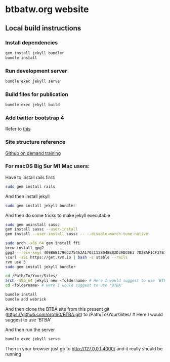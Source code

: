 # btbatw.org website

## Local build instructions

### Install dependencies

```bash
gem install jekyll bundler
bundle install
```

### Run development server

```bash
bundle exec jekyll serve
```

### Build files for publication

```bash
bundle exec jekyll build
```

### Add twitter bootstrap 4
Refer to [this](https://simpleit.rocks/how-to-add-bootstrap-4-to-jekyll-the-right-way/#fnref:safe-mode)

### Site structure reference
[Github on demand training](https://github.com/github/training-kit)







### For macOS Big Sur M1 Mac users:
Have to install rails first:
```bash
sudo gem install rails
```

And then install jekyll
```bash
sudo gem install jekyll bundler
```

And then do some tricks to make jekyll executable
```bash
sudo gem uninstall sassc
gem install sassc --user-install
gem install --user-install sassc -- --disable-march-tune-native

sudo arch -x86_64 gem install ffi
brew install gpg2
gpg2 --recv-keys 409B6B1796C275462A1703113804BB82D39DC0E3 7D2BAF1CF37B13E2069D6956105BD0E739499BDB
\curl -sSL https://get.rvm.io | bash -s stable --rails
rvm use 3
sudo gem install jekyll bundler

cd /Path/To/Your/Sites/
arch -x86_64 jekyll new <foldername> # Here I would suggest to use 'BTBA'
cd <foldername> # Here I would suggest to use 'BTBA'

bundle install
bundle add webrick
```

And then clone the BTBA site from this present git (https://github.com/oro160/BTBA.git)
to /Path/To/Your/Sites/<foldername> # Here I would suggest to use 'BTBA'

And then run the server
```bash
bundle exec jekyll serve
```

Then in your browser just go to http://127.0.0.1:4000/ and it really should be running
